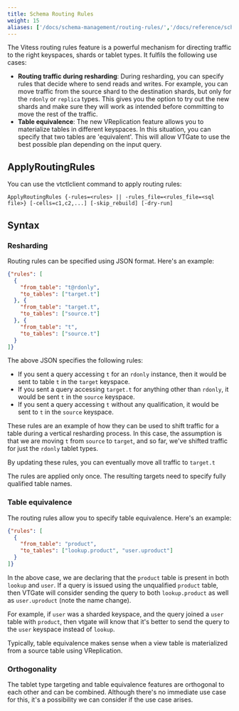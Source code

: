 ```yaml
---
title: Schema Routing Rules
weight: 15
aliases: ['/docs/schema-management/routing-rules/','/docs/reference/schema-routing-rules/']
---
```


The Vitess routing rules feature is a powerful mechanism for directing traffic to the right keyspaces, shards or tablet types.
It fulfils the following use cases:

* **Routing traffic during resharding**: During resharding, you can specify rules that decide where to send reads and writes. For example,
  you can move traffic from the source shard to the destination shards, but only for the `rdonly` or `replica` types. This gives you
  the option to try out the new shards and make sure they will work as intended before committing to move the rest of the traffic.
* **Table equivalence**: The new VReplication feature allows you to materialize tables in different keyspaces. In this situation,
  you can specify that two tables are 'equivalent'. This will allow VTGate to use the best possible plan depending on the input
  query.

## ApplyRoutingRules

You can use the vtctlclient command to apply routing rules:

```
ApplyRoutingRules {-rules=<rules> || -rules_file=<rules_file=<sql file>} [-cells=c1,c2,...] [-skip_rebuild] [-dry-run]
```

## Syntax

### Resharding 

Routing rules can be specified using JSON format. Here's an example:

``` json
{"rules": [
  {
    "from_table": "t@rdonly",
    "to_tables": ["target.t"]
  }, {
    "from_table": "target.t",
    "to_tables": ["source.t"]
  }, {
    "from_table": "t",
    "to_tables": ["source.t"]
  }
]}
```

The above JSON specifies the following rules:

* If you sent a query accessing `t` for an `rdonly` instance, then it would be sent to table `t` in the `target` keyspace.
* If you sent a query accessing `target.t` for anything other than `rdonly`, it would be sent `t` in the `source` keyspace.
* If you sent a query accessing `t` without any qualification, it would be sent to `t` in the `source` keyspace.

These rules are an example of how they can be used to shift traffic for a table during a vertical resharding process.
In this case, the assumption is that we are moving `t` from `source` to `target`, and so far, we've shifted traffic
for just the `rdonly` tablet types.

By updating these rules, you can eventually move all traffic to `target.t`

The rules are applied only once. The resulting targets need to specify fully qualified table names.

### Table equivalence

The routing rules allow you to specify table equivalence. Here's an example:

``` json
{"rules": [
  {
    "from_table": "product",
    "to_tables": ["lookup.product", "user.uproduct"]
  }
]}
```

In the above case, we are declaring that the `product` table is present in both `lookup` and `user`. If a query is issued
using the unqualified `product` table, then VTGate will consider sending the query to both `lookup.product` as well
as `user.uproduct` (note the name change).

For example, if `user` was a sharded keyspace, and the query joined a `user` table with `product`, then vtgate will
know that it's better to send the query to the `user` keyspace instead of `lookup`.

Typically, table equivalence makes sense when a view table is materialized from a source table using VReplication.

### Orthogonality

The tablet type targeting and table equivalence features are orthogonal to each other and can be combined. Although
there's no immediate use case for this, it's a possibility we can consider if the use case arises.
